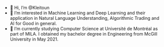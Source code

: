 - 👋 Hi, I’m @Kleitoun
- 👀 I’m interested in Machine Learning and Deep Learning and their application in Natural Language Understanding, Algorithmic Trading and AI for Good in general.
- 🌱 I’m currently studying Computer Science at Université de Montréal as part of MILA. I obtained my bachelor degree in Engineering from McGill University in May 2021.

<!---
Kleitoun/Kleitoun is a ✨ special ✨ repository because its `README.md` (this file) appears on your GitHub profile.
You can click the Preview link to take a look at your changes.
--->
